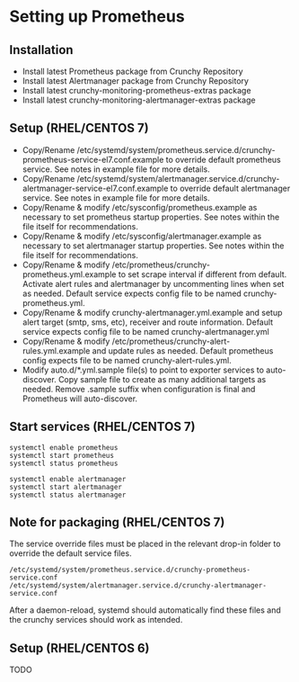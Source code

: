 # Setting up Prometheus

## Installation

* Install latest Prometheus package from Crunchy Repository
* Install latest Alertmanager package from Crunchy Repository
* Install latest crunchy-monitoring-prometheus-extras package
* Install latest crunchy-monitoring-alertmanager-extras package

## Setup (RHEL/CENTOS 7)

* Copy/Rename /etc/systemd/system/prometheus.service.d/crunchy-prometheus-service-el7.conf.example to override default prometheus service. See notes in example file for more details.
* Copy/Rename /etc/systemd/system/alertmanager.service.d/crunchy-alertmanager-service-el7.conf.example to override default alertmanager service. See notes in example file for more details.
* Copy/Rename & modify /etc/sysconfig/prometheus.example as necessary to set prometheus startup properties. See notes within the file itself for recommendations.
* Copy/Rename & modify /etc/sysconfig/alertmanager.example as necessary to set alertmanager startup properties. See notes within the file itself for recommendations.
* Copy/Rename & modify /etc/prometheus/crunchy-prometheus.yml.example to set scrape interval if different from default. Activate alert rules and alertmanager by uncommenting lines when set as needed. Default service expects config file to be named crunchy-prometheus.yml.
* Copy/Rename & modify crunchy-alertmanager.yml.example and setup alert target (smtp, sms, etc), receiver and route information. Default service expects config file to be named crunchy-alertmanager.yml
* Copy/Rename & modify /etc/prometheus/crunchy-alert-rules.yml.example and update rules as needed. Default prometheus config expects file to be named crunchy-alert-rules.yml.
* Modify auto.d/*.yml.sample file(s) to point to exporter services to auto-discover. Copy sample file to create as many additional targets as needed. Remove .sample suffix when configuration is final and Prometheus will auto-discover.

## Start services (RHEL/CENTOS 7)
```
systemctl enable prometheus
systemctl start prometheus
systemctl status prometheus

systemctl enable alertmanager
systemctl start alertmanager
systemctl status alertmanager
```

## Note for packaging (RHEL/CENTOS 7)

The service override files must be placed in the relevant drop-in folder to override the default service files.

    /etc/systemd/system/prometheus.service.d/crunchy-prometheus-service.conf
    /etc/systemd/system/alertmanager.service.d/crunchy-alertmanager-service.conf

After a daemon-reload, systemd should automatically find these files and the crunchy services should work as intended.
    

## Setup (RHEL/CENTOS 6)
TODO
